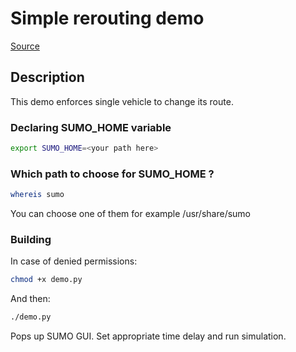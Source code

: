 # Simple rerouting demo

[Source](https://www.youtube.com/watch?v=pwix3dZgCwA&ab_channel=TienanLi)

## Description

This demo enforces single vehicle to change its route.

### Declaring SUMO_HOME variable

```bash
export SUMO_HOME=<your path here>
```

### Which path to choose for SUMO_HOME ?

```bash
whereis sumo
```

You can choose one of them for example /usr/share/sumo

### Building

In case of denied permissions:

```bash
chmod +x demo.py
```

And then:

```bash
./demo.py
```

Pops up SUMO GUI. Set appropriate time delay and run simulation.



